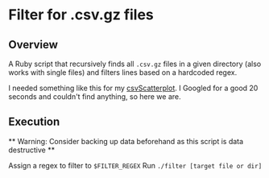 # Filter for .csv.gz files

## Overview

A Ruby script that recursively finds all `.csv.gz` files in a given directory (also works with single files) and filters lines based on a hardcoded regex.

I needed something like this for my [csvScatterplot](https://github.com/TheMichaelHu/csvScatterplot). I Googled for a good 20 seconds and couldn't find anything, so here we are.

## Execution
** Warning: Consider backing up data beforehand as this script is data destructive **

Assign a regex to filter to `$FILTER_REGEX`
Run `./filter [target file or dir]`